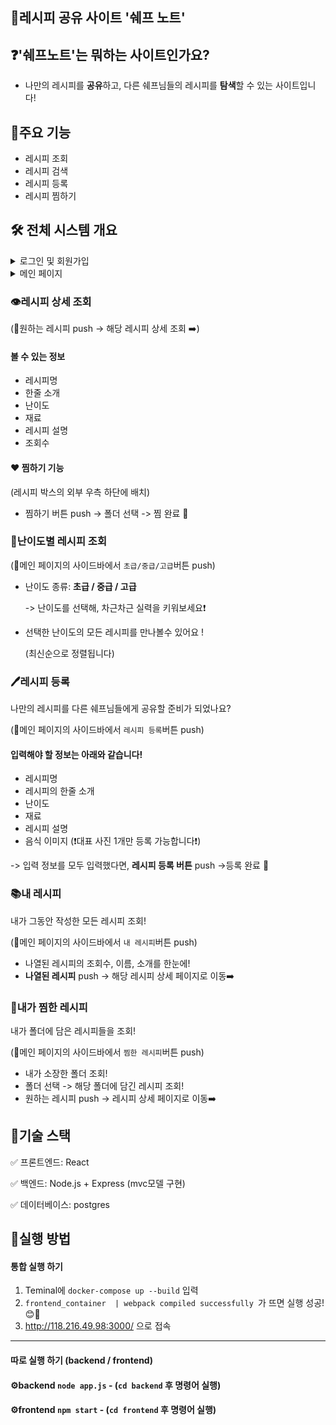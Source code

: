## 🙌레시피 공유 사이트 '쉐프 노트'

## ❓'쉐프노트'는 뭐하는 사이트인가요?
- 나만의 레시피를 **공유**하고, 다른 쉐프님들의 레시피를 **탐색**할 수 있는 사이트입니다!

## 🧾주요 기능
- 레시피 조회
- 레시피 검색
- 레시피 등록
- 레시피 찜하기

## 🛠 전체 시스템 개요 

<details><summary>로그인 및 회원가입
</summary>

id, pw를 입력후, 로그인 버튼 push -> 로그인 성공!

❓계정이 등록 안되어있으면요?

로그인 페이지에 있는 **회원가입 버튼**을 눌러 회원가입 진행!

- id, pw, 닉네임을 작성 후 회원가입 버튼 push! 

   ->회원가입 성공🎉
</details>
<details><summary>메인 페이지
</summary>

#### 🍳방금 완성! 오늘의 요리 신상
- 가장 최근에 등록된 레시피 3개 조회!
#### 🔎검색바 이용
- 레시피의 이름을 검색해, **내가 작성한 키워드가 포함**된 모든 레시피 조회 가능!
#### 🔎사이드바 이용
1. [난이도별 레시피 조회](#난이도별-레시피-조회)
  

2. [레시피 등록](#레시피-등록)


3. [내가 작성한 레시피 조회](#내-레시피)
    

4. [내가 찜한 레시피 조회](#내가-찜한-레시피)
</details>

### 👁️레시피 상세 조회
(🔘원하는 레시피 push -> 해당 레시피 상세 조회 ➡️)

#### 볼 수 있는 정보
- 레시피명
- 한줄 소개
- 난이도
- 재료
- 레시피 설명
- 조회수

#### ♥️ 찜하기 기능
(레시피 박스의 외부 우측 하단에 배치)

- 찜하기 버튼 push -> 폴더 선택 -> 찜 완료 🎉


### 🧩난이도별 레시피 조회
(🔘메인 페이지의 사이드바에서 `초급/중급/고급`버튼 push)

- 난이도 종류: **초급 / 중급 / 고급**

    -> 난이도를 선택해, 차근차근 실력을 키워보세요❗
- 선택한 난이도의 모든 레시피를 만나볼수 있어요 !

   (최신순으로 정렬됩니다)

### 🖊️레시피 등록
나만의 레시피를 다른 쉐프님들에게 공유할 준비가 되었나요?

(🔘메인 페이지의 사이드바에서 `레시피 등록`버튼 push)


#### 입력해야 할 정보는 아래와 같습니다!
- 레시피명
- 레시피의 한줄 소개
- 난이도
- 재료
- 레시피 설명
- 음식 이미지 (❗대표 사진 1개만 등록 가능합니다❗)

-> 입력 정보를 모두 입력했다면, **레시피 등록 버튼** push ->등록 완료 🎉

### 📚내 레시피
내가 그동안 작성한 모든 레시피 조회!

(🔘메인 페이지의 사이드바에서 `내 레시피`버튼 push)

- 나열된 레시피의 조회수, 이름, 소개를 한눈에!
- **나열된 레시피** push -> 해당 레시피 상세 페이지로 이동➡️

### 📁내가 찜한 레시피
내가 폴더에 담은 레시피들을 조회!

(🔘메인 페이지의 사이드바에서 `찜한 레시피`버튼 push)


- 내가 소장한 폴더 조회!
- 폴더 선택 -> 해당 폴더에 담긴 레시피 조회!
- 원하는 레시피 push -> 레시피 상세 페이지로 이동➡️


## 🔧기술 스택


✅ 프론트엔드: React

✅ 백엔드: Node.js + Express
(mvc모델 구현)

✅ 데이터베이스: postgres

## 🔗실행 방법

#### 통합 실행 하기

1. Teminal에 `docker-compose up --build` 입력
2. `frontend_container  | webpack compiled successfully `가 뜨면 실행 성공! 😊🎉
3. http://118.216.49.98:3000/ 으로 접속
---
#### 따로 실행 하기 (backend / frontend)

#### ⚙️backend `node app.js` - (`cd backend` 후 명령어 실행)


#### ⚙️frontend `npm start` - (`cd frontend` 후 명령어 실행)

